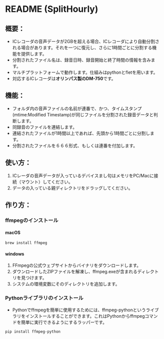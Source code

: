 # README (SplitHourly)

## 概要：

- ICレコーダの音声データが2GBを超える場合、ICレコーダにより自動分割される場合があります。それを一つに復元し、さらに1時間ごとに分割する機能を提供します。
- 分割されたファイル名は、録音日時、録音開始と終了時間の情報を含みます。
- マルチプラットフォームで動作します。仕組みはpythonとfletを用います。
- 対応するICレコーダは**オリンパス製のDM-750**です。

## 機能：

- フォルダ内の音声ファイルの名前が連番で、かつ、タイムスタンプ(mtime:Modified Timestamp)が同じファイルを分割された録音データと判断します。
- 同録音のファイルを連結します。
- 連結されたファイルが1時間以上であれば、先頭から1時間ごとに分割します。
- 分割されたファイルを６６６形式、もしくは連番を付加します。

## 使い方：

1. ICレーダの音声データが入っているデバイスまし句はメモリをPC/Macに接続（マウント）してください。
2. データの入っている親ディレクトリをドラッグしてください。



## 作り方：






### ffmpegのインストール
#### macOS
```
brew install ffmpeg
```

#### windows
1. FFmpegの公式ウェブサイトからバイナリをダウンロードします。
2. ダウンロードしたZIPファイルを解凍し、ffmpeg.exeが含まれるディレクトリを見つけます。
3. システムの環境変数にそのディレクトリを追加します。


### Pythonライブラリのインストール
- Pythonでffmpegを簡単に使用するためには、ffmpeg-pythonというライブラリをインストールすることができます。これはPythonからffmpegコマンドを簡単に実行できるようにするラッパーです。
```
pip install ffmpeg-python
```

